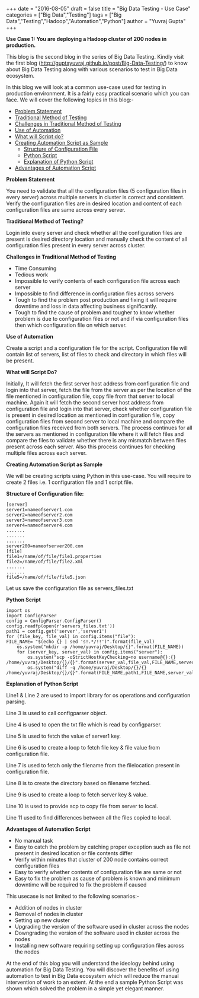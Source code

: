+++
date = "2016-08-05"
draft = false
title = "Big Data Testing - Use Case"
categories = ["Big Data","Testing"]
tags = ["Big Data","Testing","Hadoop","Automation","Python"]
author = "Yuvraj Gupta"
+++

**Use Case 1: You are deploying a Hadoop cluster of 200 nodes in production.**

This blog is the second blog in the series of Big Data Testing. Kindly visit the first blog (http://guptayuvraj.github.io/post/Big-Data-Testing/) to know about Big Data Testing along with various scenarios to test in Big Data ecosystem.

In this blog we will look at a common use-case used for testing in production environment. It is a fairly easy practical scenario which you can face. We will cover the following topics in this blog:-

- [Problem Statement](#PS)
- [Traditional Method of Testing](#TT)
- [Challenges in Traditional Method of Testing](#CTT)
- [Use of Automation](#UA)
- [What will Script do?](#SD)
- [Creating Automation Script as Sample](#AS)
  - [Structure of Configuration File](#SCF)
  - [Python Script](#PSC)
  - [Explanation of Python Script](#EPS)
- [Advantages of Automation Script](#AAS)

<a name="PS"> **Problem Statement**</a>

You need to validate that all the configuration files (5 configuration files in every server) across multiple servers in cluster is correct and consistent. Verify the configuration files are in desired location and content of each configuration files are same across every server. 

<a name="TT"> **Traditional Method of Testing?**</a>

Login into every server and check whether all the configuration files are present is desired directory location and manually check the content of all configuration files present in every server across cluster. 

<a name="CTT"> **Challenges in Traditional Method of Testing**</a>

- Time Consuming 
- Tedious work
- Impossible to verify contents of each configuration file across each server
- Impossible to find difference in configuration files across servers
- Tough to find the problem post production and fixing it will require downtime and loss in data affecting business significantly. 
- Tough to find the cause of problem and tougher to know whether problem is due to configuration files or not and if via configuration files then which configuration file on which server. 

<a name="UA">**Use of Automation**</a>

Create a script and a configuration file for the script. Configuration file will contain list of servers, list of files to check and directory in which files will be present. 

<a name="SD">**What will Script Do?**</a>

Initially, It will fetch the first server host address from configuration file and login into that server, fetch the file from the server as per the location of the file mentioned in configuration file, copy file from that server to local machine. Again it will fetch the second server host address from configuration file and login into that server, check whether configuration file is present in desired location as mentioned in configuration file, copy configuration files from second server to local machine and compare the configuration files received from both servers. The process continues for all the servers as mentioned in configuration file where it will fetch files and compare the files to validate whether there is any mismatch between files present across each server. Also this process continues for checking multiple files across each server.

<a name="AS">**Creating Automation Script as Sample**</a>

We will be creating scripts using Python in this use-case. You will require to create 2 files i.e. 1 configuration file and 1 script file.

<a name="SCF">**Structure of Configuration file:**</a>
```
[server]
server1=nameofserver1.com
server2=nameofserver2.com
server3=nameofserver3.com 
server4=nameofserver4.com
.......
.......
.......
server200=nameofserver200.com
[file]
file1=/name/of/file/file1.properties
file2=/name/of/file/file2.xml
.......
.......
file5=/name/of/file/file5.json
```
Let us save the configuration file as servers_files.txt

<a name="PSC">**Python Script**</a>

```
import os							
import ConfigParser						
config = ConfigParser.ConfigParser()				
config.readfp(open(r'servers_files.txt')) 				        
path1 = config.get('server','server1') 						  
for (file_key, file_val) in config.items("file"): 			        
FILE_NAME= "$(echo {} | sed 's!.*/!!')".format(file_val)
	os.system("mkdir -p /home/yuvraj/Desktop/{}".format(FILE_NAME))	
	for (server_key, server_val) in config.items("server"):
		os.system("scp -oStrictHostKeyChecking=no username@{}:{} /home/yuvraj/Desktop/{}/{}".format(server_val,file_val,FILE_NAME,server_val)) 	
		os.system("diff -q /home/yuvraj/Desktop/{}/{} /home/yuvraj/Desktop/{}/{}".format(FILE_NAME,path1,FILE_NAME,server_val))

```

<a name="EPS">**Explanation of Python Script**</a>

Line1 & Line 2 are used to import library for os operations and configuration parsing.

Line 3 is used to call configparser object.

Line 4 is used to open the txt file which is read by configparser.

Line 5 is used to fetch the value of server1 key.

Line 6 is used to create a loop to fetch file key & file value from configuration file.

Line 7 is used to fetch only the filename from the filelocation present in configuration file.

Line 8 is to create the directory based on filename fetched.

Line 9 is used to create a loop to fetch server key & value.

Line 10 is used to provide scp to copy file from server to local.

Line 11 used to find differences between all the files copied to local.


<a name="AAS">**Advantages of Automation Script**</a>

- No manual task 
- Easy to catch the problem by catching proper exception such as file not present in desired location or file contents differ 
- Verify within minutes that cluster of 200 node contains correct configuration files 
- Easy to verify whether contents of configuration file are same or not
- Easy to fix the problem as cause of problem is known and minimum downtime will be required to fix the problem if caused 

This usecase is not limited to the following scenarios:-

- Addition of nodes in cluster
- Removal of nodes in cluster 
- Setting up new cluster 
- Upgrading the version of the software used in cluster across the nodes 
- Downgrading the version of the software used in cluster across the nodes 
- Installing new software requiring setting up configuration files across the nodes 

At the end of this blog you will understand the ideology behind using automation for Big Data Testing. You will discover the benefits of using automation to test in Big Data ecosystem which will reduce the manual intervention of work to an extent. At the end a sample Python Script was shown which solved the problem in a simple yet elegant manner.
